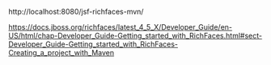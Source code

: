 http://localhost:8080/jsf-richfaces-mvn/


https://docs.jboss.org/richfaces/latest_4_5_X/Developer_Guide/en-US/html/chap-Developer_Guide-Getting_started_with_RichFaces.html#sect-Developer_Guide-Getting_started_with_RichFaces-Creating_a_project_with_Maven



